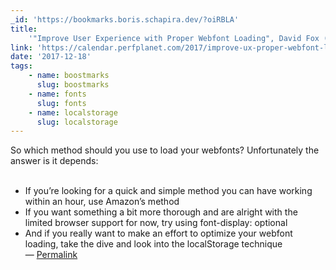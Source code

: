 ```yaml
---
_id: 'https://bookmarks.boris.schapira.dev/?oiRBLA'
title:
    '"Improve User Experience with Proper Webfont Loading", David Fox (@theobto)'
link: 'https://calendar.perfplanet.com/2017/improve-ux-proper-webfont-loading/'
date: '2017-12-18'
tags:
    - name: boostmarks
      slug: boostmarks
    - name: fonts
      slug: fonts
    - name: localstorage
      slug: localstorage
---
```


So which method should you use to load your webfonts? Unfortunately the answer
is it depends:<br /> <br />

-   If you’re looking for a quick and simple method you can have working within
    an hour, use Amazon’s method<br />
-   If you want something a bit more thorough and are alright with the limited
    browser support for now, try using font-display: optional<br />
-   And if you really want to make an effort to optimize your webfont loading,
    take the dive and look into the localStorage technique <br>&#8212;
    <a href="https://bookmarks.boris.schapira.dev/?oiRBLA" title="Permalink">Permalink</a>
